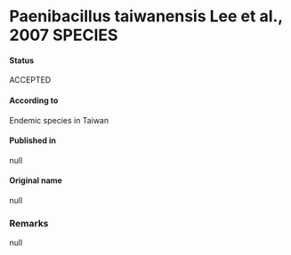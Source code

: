# Paenibacillus taiwanensis Lee et al., 2007 SPECIES

#### Status
ACCEPTED

#### According to
Endemic species in Taiwan

#### Published in
null

#### Original name
null

### Remarks
null